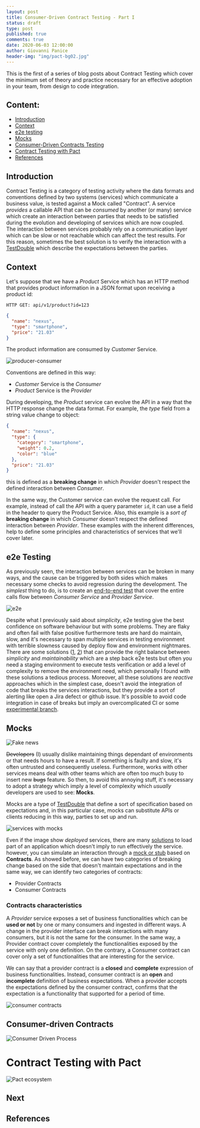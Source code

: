 ```yaml
---
layout: post
title: Consumer-Driven Contract Testing - Part I
status: draft
type: post
published: true
comments: true
date: 2020-06-03 12:00:00
author: Giovanni Panice
header-img: "img/pact-bg02.jpg"
---
```


This is the first of a series of blog posts about Contract Testing which cover the minimum set of theory and practice 
necessary for an effective adoption in your team, from design to code integration.

## Content:

- [Introduction](#introduction)
- [Context](#context)
- [e2e testing](#e2e-testing)
- [Mocks](#mocks)
- [Consumer-Driven Contracts Testing](#consumer-driven-contracts)
- [Contract Testing with Pact](#contract-testing-with-pact)
- [References](#references)

## Introduction

Contract Testing is a category of testing activity where the data formats and conventions defined by two systems 
(services) which communicate a business value, is tested against a Mock called "Contract". A service _provides_ 
a callable API that can be _consumed_ by another (or many) service which create an interaction between parties 
that needs to be satisfied during the evolution and developing of services which are now coupled. The interaction 
between services probably rely on a communication layer which can be slow or not reachable which can affect the test results. 
For this reason, sometimes the best solution is to verify the interaction with a [TestDouble](https://martinfowler.com/bliki/TestDouble.html) 
which describe the expectations between the parties.


## Context

Let's suppose that we have a _Product_ Service which has an HTTP method that provides product information in a JSON 
format upon receiving a product id:

`HTTP GET: api/v1/product?id=123`

```JSON
{
  "name": "nexus",
  "type": "smartphone",
  "price": "21.03"
}
```

The product information are consumed by _Customer_ Service.

![producer-consumer](/img/services-01.png "producer-consumer")


Conventions are defined in this way:

- _Customer_ Service is the _Consumer_ 
- _Product_ Service is the _Provider_


During developing, the _Product_ service can evolve the API in a way that the HTTP response change the data format. 
For example, the _type_ field from a string value change to object:

```JSON
{
  "name": "nexus",
  "type": {
    "category": "smartphone",
    "weight": 0.2,
    "color": "blue"
  },
  "price": "21.03"
}
```

this is defined as a **breaking change** in which _Provider_ doesn't respect the defined interaction between _Consumer_.

In the same way, the Customer service can evolve the request call. For example, instead of call the API with a query 
parameter ```id```, it can use a field in the header to query the Product Service. Also, this example is a _sort 
of_ **breaking change** in which _Consumer_ doesn't respect the defined interaction between _Provider_. These examples 
with the inherent differences, help to define some principles and characteristics of services that we'll cover later.

## e2e Testing

As previously seen, the interaction between services can be broken in many ways, and the cause can be triggered by both 
sides which makes necessary some checks to avoid regression during the development.
The _simplest_ thing to do, is to create an [end-to-end test](https://martinfowler.com/articles/practical-test-pyramid.html#End-to-endTests) 
that cover the entire calls flow between _Consumer Service_ and _Provider Service_.

![e2e](/img/services-02.png "e2e")


Despite what I previously said about _simplicity_, e2e testing give the best confidence on software behaviour but with some problems.
They are flaky and often fail with false positive furthermore tests are hard do maintain, slow, and it's necessary to
span multiple services in testing environment with terrible slowness caused by deploy flow and environment nightmares.
There are some solutions ([1](https://www.soapui.org/), [2](https://github.com/postmanlabs/newman)) that can provide the
right balance between _simplicity_ and _maintainability_ which are a step back e2e tests but often you need a staging 
environment to execute tests verification or add a level of complexity to remove the environment need, which 
personally I found with these solutions a tedious process. Moreover, all these solutions are _reactive_ approaches which
in the simplest case, doesn't avoid the integration of code that breaks the services interactions, but they provide a sort 
of alerting like open a Jira defect or github issue. It's possible to avoid code integration in case of breaks but 
imply an overcomplicated CI or some [experimental branch](https://martinfowler.com/articles/branching-patterns.html#experimental-branch). 

## Mocks

![Fake news](https://media.giphy.com/media/26n6ziTEeDDbowBkQ/giphy.gif)

~~Developers~~ (I) usually dislike maintaining things dependant of environments or that needs hours to have a result.
If something is faulty and slow, it's often untrusted and consequently useless. Furthermore, works with other services 
means deal with other teams which are often too much busy to insert new ~~bugs~~ feature. So then, to avoid this 
annoying stuff, it's necessary to adopt a strategy which imply a level of complexity which _usually_ developers are used 
to see: **Mocks**.

Mocks are a type of [TestDouble](https://martinfowler.com/bliki/TestDouble.html) that define a sort of specification 
based on expectations and, in this particular case, mocks can substitute APIs or clients reducing in this way, parties
to set up and run.

![services with mocks](/img/services-03.png "services with mocks")

Even if the image show _deployed_ services, there are many [solutions](https://www.baeldung.com/spring-boot-testing#integration-testing-with-springboottest) 
to load part of an application which doesn't imply to run effectively the service. however, you can simulate an interaction
through a [mock or stub](https://martinfowler.com/articles/mocksArentStubs.html) based on **Contracts**. As showed before,
we can have two categories of breaking change based on the side that doesn't maintain expectations and in the same way,
we can identify two categories of contracts:

- Provider Contracts 
- Consumer Contracts

### Contracts characteristics

A _Provider_ service exposes a set of business functionalities which can be **used or not** by one or many consumers 
and ingested in different ways. A change in the provider interface can break interactions with many consumers, but it is
not the same for the consumer. In the same way, a Provider contract cover completely the functionalities exposed by 
the service with only one definition. On the contrary, a Consumer contract can cover only a set of functionalities 
that are interesting for the service. 

We can say that a provider contract is a **closed** and **complete** expression of business functionalities. 
Instead, consumer contract is an **open** and **incomplete** definition of business expectations. When a provider
accepts the expectations defined by the consumer contract, confirms that the expectation is a functionality that supported 
for a period of time.

![consumer contracts](/img/services-04.png "consumer contracts")

## Consumer-driven Contracts


![Consumer Driven Process](/img/services-06.png "Consumer Driven Process")



# Contract Testing with Pact

![Pact ecosystem](/img/services-05.png "Pact ecosystem")

## Next

## References